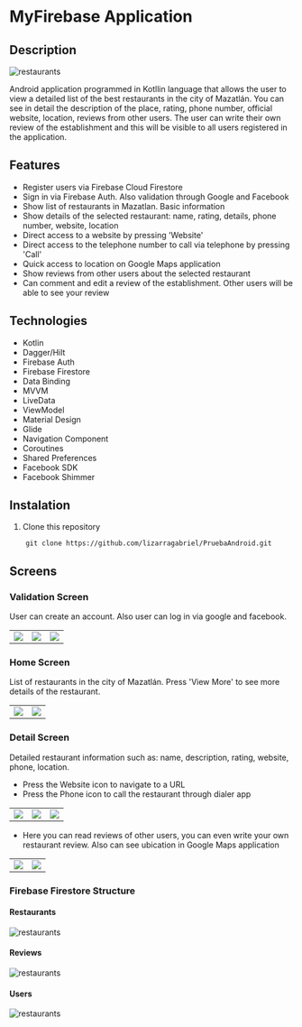 # MyFirebase Application

## Description

![restaurants](images/ic_launcher.png)

Android application programmed in Kotllin language that allows the user to view a detailed list of the best restaurants in the city of Mazatlán. You can see in detail the description of the place, rating, phone number, official website, location, reviews from other users. The user can write their own review of the establishment and this will be visible to all users registered in the application.

## Features

* Register users via Firebase Cloud Firestore
* Sign in via Firebase Auth. Also validation through Google and Facebook
* Show list of restaurants in Mazatlan. Basic information
* Show details of the selected restaurant: name, rating, details, phone number, website, location
* Direct access to a website by pressing 'Website'
* Direct access to the telephone number to call via telephone by pressing 'Call'
* Quick access to location on Google Maps application
* Show reviews from other users about the selected restaurant
* Can comment and edit a review of the establishment. Other users will be able to see your review

## Technologies

* Kotlin
* Dagger/Hilt
* Firebase Auth
* Firebase Firestore
* Data Binding
* MVVM
* LiveData
* ViewModel
* Material Design
* Glide
* Navigation Component
* Coroutines
* Shared Preferences
* Facebook SDK
* Facebook Shimmer

## Instalation

1. Clone this repository

```
    git clone https://github.com/lizarragabriel/PruebaAndroid.git
```

## Screens

### Validation Screen

User can create an account. Also user can log in via google and facebook.

<table>
    <tr>
        <td><img src="images/sign_in.jpg"></td>
        <td><img src="images/log_in.jpg"></td>
        <td><img src="images/log_in_google.jpg"></td>
    </tr>
</table>

### Home Screen

List of restaurants in the city of Mazatlán. Press 'View More' to see more details of the restaurant.

<table>
    <tr>
        <td><img src="images/home.jpg"></td>    
        <td><img src="images/home2.jpg"></td>   
    </tr>
</table>

### Detail Screen

Detailed restaurant information such as: name, description, rating, website, phone, location.

* Press the Website icon to navigate to a URL
* Press the Phone icon to call the restaurant through dialer app

<table>
    <tr>
        <td><img src="images/detail.jpg"></td>
        <td><img src="images/detail_call.jpg"></td>
        <td><img src="images/detail_website.jpg"></td>
    </tr>
</table>

* Here you can read reviews of other users, you can even write your own restaurant review. Also can see ubication in Google Maps application

<table>
    <tr>
        <td><img src="images/review.jpg"></td>
        <td><img src="images/detail_ubication.jpg"></td>
    </tr>
</table>

### Firebase Firestore Structure

#### Restaurants
![restaurants](images/restaurants_db.png)

#### Reviews

![restaurants](images/reviews_db.png)

#### Users

![restaurants](images/users_db.png)